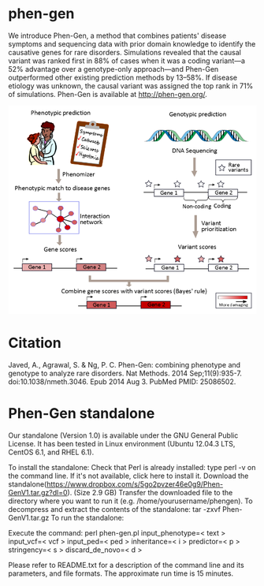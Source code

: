 # phen-gen

We introduce Phen-Gen, a method that combines patients' disease symptoms and sequencing data with prior domain knowledge to identify the causative genes for rare disorders. Simulations revealed that the causal variant was ranked first in 88% of cases when it was a coding variant—a 52% advantage over a genotype-only approach—and Phen-Gen outperformed other existing prediction methods by 13–58%. If disease etiology was unknown, the causal variant was assigned the top rank in 71% of simulations. Phen-Gen is available at http://phen-gen.org/.

![Overview](/figure1overview.png)

# Citation
Javed, A., Agrawal, S. & Ng, P. C. Phen-Gen: combining phenotype and genotype to analyze rare disorders. Nat Methods. 2014 Sep;11(9):935-7. doi:10.1038/nmeth.3046. Epub 2014 Aug 3. PubMed PMID: 25086502.

# Phen-Gen standalone

Our standalone (Version 1.0) is available under the GNU General Public License. It has been tested in Linux environment (Ubuntu 12.04.3 LTS, CentOS 6.1, and RHEL 6.1).

To install the standalone:
Check that Perl is already installed: type perl -v on the command line. If it's not available, click here to install it.
Download the standalone(https://www.dropbox.com/s/5go2pvzer46e0g9/Phen-GenV1.tar.gz?dl=0). (Size 2.9 GB)
Transfer the downloaded file to the directory where you want to run it (e.g. /home/yourusername/phengen).
To decompress and extract the contents of the standalone: tar -zxvf Phen-GenV1.tar.gz
To run the standalone:

Execute the command:
perl phen-gen.pl input_phenotype=< text > input_vcf=< vcf > input_ped=< ped > inheritance=< i > predictor=< p > stringency=< s > discard_de_novo=< d > 

Please refer to README.txt for a description of the command line and its parameters, and file formats. The approximate run time is 15 minutes. 
